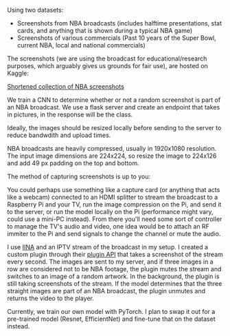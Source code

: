 Using two datasets:
- Screenshots from NBA broadcasts (includes halftime presentations, stat cards, and anything that is shown during a typical NBA game)
- Screenshots of various commercials (Past 10 years of the Super Bowl, current NBA, local and national commercials)

The screenshots (we are using the broadcast for educational/research purposes, which arguably gives us grounds for fair use), are hosted on Kaggle:

[Shortened collection of NBA screenshots](https://www.kaggle.com/datasets/obviouslygelb/game-screenshots)

We train a CNN to determine whether or not a random screenshot is part of an NBA broadcast.
We use a flask server and create an endpoint that takes in pictures, in the response will be the class.

Ideally, the images should be resized locally before sending to the server to reduce bandwdith and upload times.

NBA broadcasts are heavily compressed, usually in 1920x1080 resolution.
The input image dimensions are 224x224, so resize the image to 224x126 and add 49 px padding on the top and bottom.

The method of capturing screenshots is up to you: 

You could perhaps use something like a capture card (or anything that acts like a webcam) connected to an HDMI splitter to stream the broadcast to a Raspberry Pi and your TV, run the image compression on the Pi, and send it to the server, or run the model locally on the Pi (performance might vary, could use a mini-PC instead). From there you'll need some sort of controller to manage the TV's audio and video, one idea would be to attach an RF immiter to the Pi and send signals to change the channel or mute the audio.

I use [IINA](https://iina.io) and an IPTV stream of the broadcast in my setup. I created a custom plugin through their [plugin API](https://docs.iina.io) that takes a screenshot of the stream every second. The images are sent to my server, and if three images in a row are considered not to be NBA footage, the plugin mutes the stream and switches to an image of a random artwork.
In the background, the plugin is still taking screenshots of the stream. If the model determines that the three straight images are part of an NBA broadcast, the plugin unmutes and returns the video to the player.


Currently, we train our own model with PyTorch. I plan to swap it out for a pre-trained model (Resnet, EfficientNet) and fine-tune that on the dataset instead.

